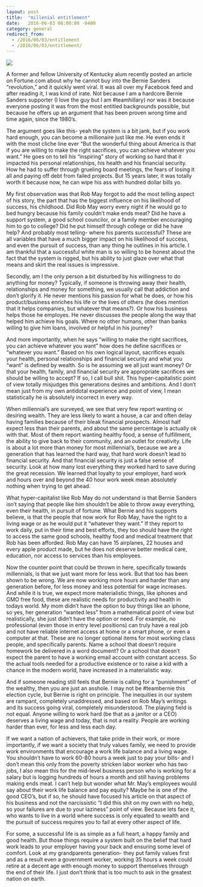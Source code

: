 ```yaml
---
layout: post
title:  "millenial entitlement"
date:   2016-06-03 08:00:00 -0400
category: general
redirect_from:
  - /2016/06/03/entitlement
  - /2016/06/03/entitlement/
---
```


![](https://theprogressivemom.files.wordpress.com/2016/04/bernie.jpg?w=580)

A former and fellow University of Kentucky alum recently posted an article on Fortune.com about why he cannot buy into the Bernie Sanders “revolution,” and it quickly went viral. It was all over my Facebook feed and after reading it, I was kind of irate. Not because I am a hardcore Bernie Sanders supporter (I love the guy but I am #teamhillary) nor was it because everyone posting it was from the most entitled backgrounds possible, but because he offers up an argument that has been proven wrong time and time again, since the 1980’s.

The argument goes like this- yeah the system is a bit jank, but if you work hard enough, you can become a millionaire just like me. He even ends it with the most cliche line ever “But the wonderful thing about America is that if you are willing to make the right sacrifices, you can achieve whatever you want.” He goes on to tell his “inspiring” story of working so hard that it impacted his personal relationships, his health and his financial security. How he had to suffer through grueling board meetings, the fears of losing it all and paying off debt from failed projects. But 15 years later, it was totally worth it because now, he can wipe his ass with hundred dollar bills yo.

My first observation was that Rob May forgot to add the most telling aspect of his story, the part that has the biggest influence on his likelihood of success, his childhood. Did Rob May worry every night if he would go to bed hungry because his family couldn’t make ends meat? Did he have a support system, a good school councilor, or a family member encouraging him to go to college? Did he put himself through college or did he have help? And probably most telling- where his parents successful? These are all variables that have a much bigger impact on his likelihood of success, and even the pursuit of success, than any thing he outlines in his article. I am thankful that a successful white man is so willing to be honest about the fact that the system is rigged, but his ability to just glaze over what that means and skirt the real issues is impressive.

Secondly, am I the only person a bit disturbed by his willingness to do anything for money? Typically, if someone is throwing away their health, relationships and money for something, we usually call that addiction and don’t glorify it. He never mentions his passion for what he does, or how his product/business enriches his life or the lives of others (he does mention that it helps companies, but whatever that means?). Or how his business helps those he employes. He never discusses the people along the way that helped him achieve his goals. Where no other humans, other than banks willing to give him loans, involved or helpful in his journey?

And more importantly, when he says “willing to make the right sacrifices, you can achieve whatever you want” how does he define sacrifices or “whatever you want.” Based on his own logical layout, sacrifices equals your health, personal relationships and financial security and what you “want” is defined by wealth.  So is he assuming we all just want money? Or that your health, family, and financial security are appropriate sacrifices we should be willing to accept? If so, I call bull shit. This hyper-capitalistic point of view totally misjudges this generations desires and ambitions. And I don’t mean just from my own antidotal experience and point of view, I mean statistically he is absolutely incorrect in every way.

When millennial’s are surveyed, we see that very few report wanting or desiring wealth. They are less likely to want a house, a car and often delay having families because of their bleak financial prospects. Almost half expect less than their parents, and about the same percentage is actually ok with that. Most of them report wanting healthy food, a sense of fulfillment, the ability to give back to their community, and an outlet for creativity. Life is about a lot more than money for most millennial’s, because we are a generation that has learned the hard way, that hard work doesn’t lead to financial security. And that financial security is just a false sense of security. Look at how many lost everything they worked hard to save during the great recession. We learned that loyalty to your employer, hard work and hours over and beyond the 40 hour work week mean absolutely nothing when trying to get ahead.

What hyper-capitalist like Rob May do not understand is that Bernie Sanders isn’t saying that people like him shouldn’t be able to throw away everything, even their health, in pursuit of fortune. What Bernie and his supports believe,  is that the people that now work for Rob May, have the right to a living wage or as he would put it “whatever they want.” If they report to work daily, put in their time and best efforts, they too should have the right to access the same good schools, healthy food and medical treatment that Rob has been afforded. Rob May can have 15 airplanes, 22 houses and every apple product made, but he does not deserve better medical care, education, nor access to services than his employees.

Now the counter point that could be thrown in here, specifically towards millennials, is that we just want more for less work. But that too has been shown to be wrong. We are now working more hours and harder than any generation before, for less money and less potential for wage increases. And while it is true, we expect more materialistic things, like iphones and GMO free food, these are realistic needs for productivity and health in todays world. My mom didn’t have the option to buy things like an iphone, so yes, her generation “wanted less” from a mathematical point of view but realistically, she just didn’t have the option or need. For example, no professional (even those in entry level positions) can truly have a real job and not have reliable internet access at home or a smart phone, or even a computer at that. These are no longer optional items for most working class people, and specifically parents. Name a school that doesn’t require homework be delivered in a word document?  Or a school that doesn’t expect the parent to have a working email account with constant access. So the actual tools needed for a productive existence or to raise a kid with a chance in the modern world, have increased in a materialistic way.

And if someone reading still feels that Bernie is calling for a “punishment” of the wealthy, then you are just an asshole. I may not be #teambernie this election cycle, but Bernie is right on principle. The inequities in our system are rampant, completely unaddressed, and based on Rob May’s writings and its success going viral, completely misunderstood. The playing field is not equal. Anyone willing to work hard (be that as a janitor or a CEO) deserves a living wage and today, that is not a reality. People are working harder than ever, for less and less each day.

If we want a nation of achievers, that take pride in their work,  or more importantly, if we want a society that truly values family, we need to provide work environments that encourage a work life balance and a living wage. You shouldn’t have to work 60-80 hours a week just to pay your bills- and I don’t mean this only from the poverty stricken labor worker who has two jobs, I also mean this for the mid-level business person who is working for a salary but is logging hundreds of hours a month and still having problems making ends meat. I can’t help but wonder what Mr. May’s employees would say about their work life balance and pay equity? Maybe he is one of the good CEO’s, but if so, he should have focused his article on that aspect of his business and not the narcissistic “I did this shit on my own with no help, so your failures are due to your laziness” point of view. Because lets face it, who wants to live in a world where success is only equated to wealth and the pursuit of success requires you to fail at every other aspect of life.

For some, a successful life is as simple as a full heart, a happy family and good health. But those things require a system built on the belief that hard work leads to your employer having your back and ensuring some level of comfort. Look at my grandparents generation- they put family values first and as a result even a government worker, working 35 hours a week could retire at a decent age with enough money to support themselves through the end of their life. I just don’t think that is too much to ask in the greatest nation on earth.
